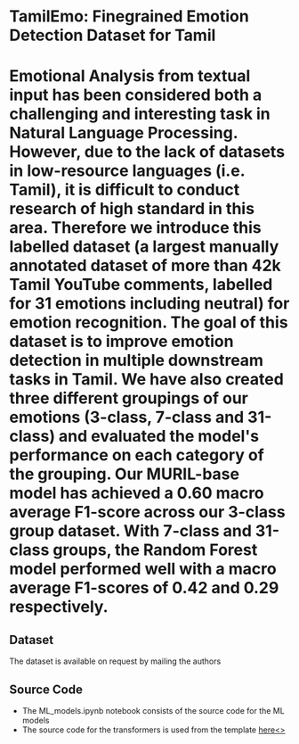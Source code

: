 <H1>TamilEmo: Finegrained Emotion Detection Dataset for Tamil<H1>


Emotional Analysis from textual input has been considered both a challenging and interesting task in Natural Language Processing. However, due to the lack of datasets in low-resource languages (i.e. Tamil), it is difficult to conduct research of high standard in this area. Therefore we introduce this labelled dataset (a largest manually annotated dataset of more than 42k Tamil YouTube comments, labelled for 31 emotions including neutral) for emotion recognition. The goal of this dataset is to improve emotion detection in multiple downstream tasks in Tamil. We have also created three different groupings of our emotions (3-class, 7-class and 31-class) and evaluated the model's performance on each category of the grouping. Our MURIL-base model has achieved a 0.60 macro average F1-score across our 3-class group dataset. With 7-class and 31-class groups, the Random Forest model performed well with a macro average F1-scores of 0.42 and 0.29 respectively.

<H2>Dataset</H2>
The dataset is available on request by mailing the authors

<H2>Source Code</H2>
<ul>
<li>The ML_models.ipynb notebook consists of the source code for the ML models  </li>
<li>The source code for the transformers is used from the template <a href="https://github.com/seanbenhur/resusable_text_classification_template">here<> 
</ul>


